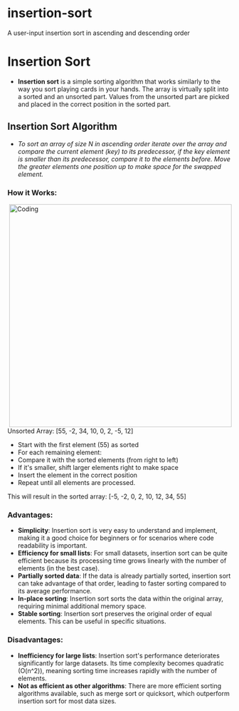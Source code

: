 # insertion-sort
A user-input insertion sort in ascending and descending order

<h1>Insertion Sort</h1>

- **Insertion sort** is a simple sorting algorithm that works similarly to the way you sort playing cards in your hands. The array is virtually split into a sorted and an unsorted part. Values from the unsorted part are picked and placed in the correct position in the sorted part.

<h2>Insertion Sort Algorithm</h2>

- *To sort an array of size N in ascending order iterate over the array and compare the current element (key) to its predecessor, if the key element is smaller than its predecessor, compare it to the elements before. Move the greater elements one position up to make space for the swapped element.*

<h3>How it Works: </h3>

<img align="right" alt="Coding" width="500" src="https://github.com/davenarchives/insertion-sort/assets/160004612/dcf0e975-2d6f-46fc-8a6b-fa3988bf84ee">

  Unsorted Array: [55, -2, 34, 10, 0, 2, -5, 12]
- Start with the first element (55) as sorted
- For each remaining element:
- Compare it with the sorted elements (from right to left)
- If it's smaller, shift larger elements right to make space
- Insert the element in the correct position
- Repeat until all elements are processed.

This will result in the sorted array: [-5, -2, 0, 2, 10, 12, 34, 55]

<h3>Advantages:</h3>

- **Simplicity**: Insertion sort is very easy to understand and implement, making it a good choice for beginners or for scenarios where code readability is important.
- **Efficiency for small lists**: For small datasets, insertion sort can be quite efficient because its processing time grows linearly with the number of elements (in the best case).
- **Partially sorted data**: If the data is already partially sorted, insertion sort can take advantage of that order, leading to faster sorting compared to its average performance.
- **In-place sorting**: Insertion sort sorts the data within the original array, requiring minimal additional memory space.
- **Stable sorting**: Insertion sort preserves the original order of equal elements. This can be useful in specific situations.

<h3>Disadvantages:</h3>

- **Inefficiency for large lists**: Insertion sort's performance deteriorates significantly for large datasets. Its time complexity becomes quadratic (O(n^2)), meaning sorting time increases rapidly with the number of elements.
- **Not as efficient as other algorithms**: There are more efficient sorting algorithms available, such as merge sort or quicksort, which outperform insertion sort for most data sizes.
